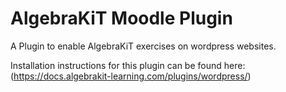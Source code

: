 # AlgebraKiT Moodle Plugin

A Plugin to enable AlgebraKiT exercises on wordpress websites.

Installation instructions for this plugin can be found here: (https://docs.algebrakit-learning.com/plugins/wordpress/)